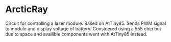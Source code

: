 # ArcticRay
Circuit for controlling a laser module. Based on AtTiny85. Sends PWM signal to module and display voltage of battery. Considered using a 555 chip but due to space and availible components went with AtTiny85 instead.

